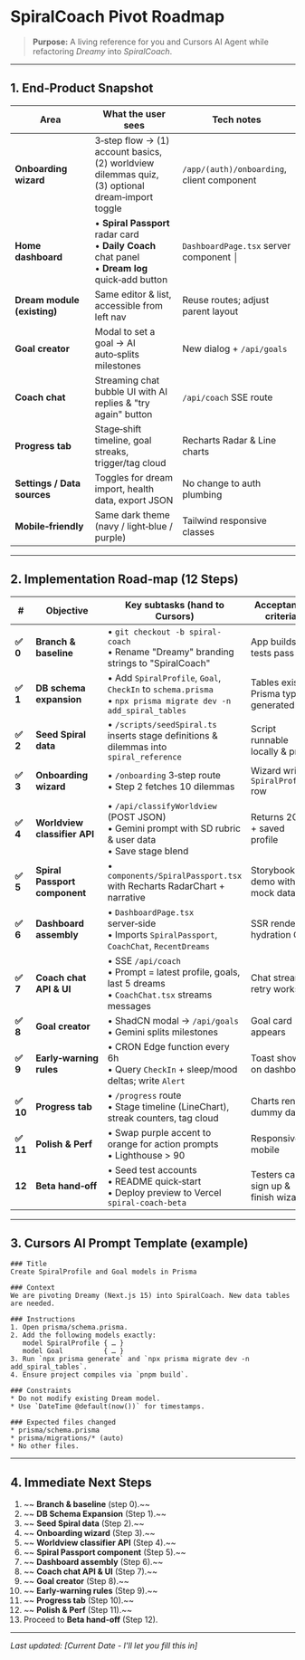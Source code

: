 # SpiralCoach Pivot Roadmap

> **Purpose:** A living reference for you and Cursors AI Agent while refactoring *Dreamy* into *SpiralCoach*.

---

## 1. End‑Product Snapshot

| Area                        | What the user sees                                                                                   | Tech notes                                 |
| --------------------------- | ---------------------------------------------------------------------------------------------------- | ------------------------------------------ |
| **Onboarding wizard**       | 3‑step flow → (1) account basics, (2) worldview dilemmas quiz, (3) optional dream‑import toggle      | `/app/(auth)/onboarding`, client component |
| **Home dashboard**          | • **Spiral Passport** radar card<br>• **Daily Coach** chat panel<br>• **Dream log** quick‑add button | `DashboardPage.tsx` server component │     |
| **Dream module (existing)** | Same editor & list, accessible from left nav                                                         | Reuse routes; adjust parent layout         |
| **Goal creator**            | Modal to set a goal → AI auto‑splits milestones                                                      | New dialog + `/api/goals`                  |
| **Coach chat**              | Streaming chat bubble UI with AI replies & "try again" button                                        | `/api/coach` SSE route                     |
| **Progress tab**            | Stage‑shift timeline, goal streaks, trigger/tag cloud                                                | Recharts Radar & Line charts               |
| **Settings / Data sources** | Toggles for dream import, health data, export JSON                                                   | No change to auth plumbing                 |
| **Mobile‑friendly**         | Same dark theme (navy / light‑blue / purple)                                                         | Tailwind responsive classes                |

---

## 2. Implementation Road‑map (12 Steps)

| #       | Objective                     | Key subtasks (hand to Cursors)                                                                                 | Acceptance criteria                  |
| ------- | ----------------------------- | -------------------------------------------------------------------------------------------------------------- | ------------------------------------ |
| **✅ 0** | **Branch & baseline**         | • `git checkout -b spiral-coach`<br>• Rename "Dreamy" branding strings to "SpiralCoach"                        | App builds; tests pass               |
| **✅ 1** | **DB schema expansion**       | • Add `SpiralProfile`, `Goal`, `CheckIn` to `schema.prisma`<br>• `npx prisma migrate dev -n add_spiral_tables` | Tables exist; Prisma types generated |
| **✅ 2** | **Seed Spiral data**          | • `/scripts/seedSpiral.ts` inserts stage definitions & dilemmas into `spiral_reference`                        | Script runnable locally & prod       |
| **✅ 3** | **Onboarding wizard**         | • `/onboarding` 3‑step route<br>• Step 2 fetches 10 dilemmas                                                   | Wizard writes `SpiralProfile` row    |
| **✅ 4** | **Worldview classifier API**  | • `/api/classifyWorldview` (POST JSON)<br>• Gemini prompt with SD rubric & user data<br>• Save stage blend     | Returns 200 + saved profile          |
| **✅ 5** | **Spiral Passport component** | • `components/SpiralPassport.tsx` with Recharts RadarChart + narrative                                         | Storybook demo with mock data        |
| **✅ 6** | **Dashboard assembly**        | • `DashboardPage.tsx` server‑side<br>• Imports `SpiralPassport`, `CoachChat`, `RecentDreams`                   | SSR renders; hydration OK            |
| **✅ 7** | **Coach chat API & UI**       | • SSE `/api/coach`<br>• Prompt = latest profile, goals, last 5 dreams<br>• `CoachChat.tsx` streams messages    | Chat streams; retry works            |
| **✅ 8** | **Goal creator**              | • ShadCN modal → `/api/goals`<br>• Gemini splits milestones                                                    | Goal card appears                    |
| **✅ 9** | **Early‑warning rules**       | • CRON Edge function every 6h<br>• Query `CheckIn` + sleep/mood deltas; write `Alert`                          | Toast shows on dashboard             |
| **✅ 10** | **Progress tab**              | • `/progress` route<br>• Stage timeline (LineChart), streak counters, tag cloud                                | Charts render dummy data             |
| **✅ 11** | **Polish & Perf**             | • Swap purple accent to orange for action prompts<br>• Lighthouse > 90                                         | Responsive mobile                    |
| **12**  | **Beta hand‑off**             | • Seed test accounts<br>• README quick‑start<br>• Deploy preview to Vercel `spiral-coach-beta`                 | Testers can sign up & finish wizard  |

---

## 3. Cursors AI Prompt Template (example)

```text
### Title
Create SpiralProfile and Goal models in Prisma

### Context
We are pivoting Dreamy (Next.js 15) into SpiralCoach. New data tables are needed.

### Instructions
1. Open prisma/schema.prisma.
2. Add the following models exactly:
   model SpiralProfile { … }
   model Goal          { … }
3. Run `npx prisma generate` and `npx prisma migrate dev -n add_spiral_tables`.
4. Ensure project compiles via `pnpm build`.

### Constraints
* Do not modify existing Dream model.
* Use `DateTime @default(now())` for timestamps.

### Expected files changed
* prisma/schema.prisma
* prisma/migrations/* (auto)
* No other files.
```

---

## 4. Immediate Next Steps

1. ~~ **Branch & baseline** (step 0).~~
2. ~~ **DB Schema Expansion** (Step 1).~~
3. ~~ **Seed Spiral data** (Step 2).~~
4. ~~ **Onboarding wizard** (Step 3).~~
5. ~~ **Worldview classifier API** (Step 4).~~
6. ~~ **Spiral Passport component** (Step 5).~~
7. ~~ **Dashboard assembly** (Step 6).~~
8. ~~ **Coach chat API & UI** (Step 7).~~
9. ~~ **Goal creator** (Step 8).~~
10. ~~ **Early-warning rules** (Step 9).~~
11. ~~ **Progress tab** (Step 10).~~
12. ~~ **Polish & Perf** (Step 11).~~
13. Proceed to **Beta hand-off** (Step 12).

---

*Last updated: [Current Date - I'll let you fill this in]*

